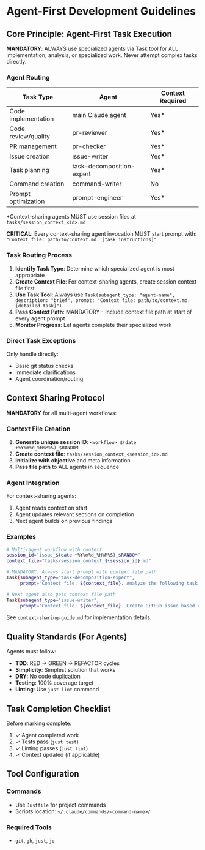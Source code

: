 # Agent-First Development Guidelines

## Core Principle: Agent-First Task Execution

**MANDATORY**: ALWAYS use specialized agents via Task tool for ALL implementation, analysis, or specialized work. Never attempt complex tasks directly.

### Agent Routing

| Task Type | Agent | Context Required |
|-----------|-------|------------------|
| Code implementation | main Claude agent | Yes* |
| Code review/quality | pr-reviewer | Yes* |
| PR management | pr-checker | Yes* |
| Issue creation | issue-writer | Yes* |
| Task planning | task-decomposition-expert | Yes* |
| Command creation | command-writer | No |
| Prompt optimization | prompt-engineer | Yes* |

*Context-sharing agents MUST use session files at `tasks/session_context_<id>.md`

**CRITICAL**: Every context-sharing agent invocation MUST start prompt with: `"Context file: path/to/context.md. [task instructions]"`

### Task Routing Process
1. **Identify Task Type**: Determine which specialized agent is most appropriate
2. **Create Context File**: For context-sharing agents, create session context file first
3. **Use Task Tool**: Always use `Task(subagent_type: "agent-name", description: "brief", prompt: "Context file: path/to/context.md. [detailed task]")`
4. **Pass Context Path**: MANDATORY - Include context file path at start of every agent prompt
5. **Monitor Progress**: Let agents complete their specialized work

### Direct Task Exceptions
Only handle directly:
- Basic git status checks
- Immediate clarifications
- Agent coordination/routing

## Context Sharing Protocol

**MANDATORY** for all multi-agent workflows:

### Context File Creation
1. **Generate unique session ID**: `<workflow>_$(date +%Y%m%d_%H%M%S)_$RANDOM`
2. **Create context file**: `tasks/session_context_<session_id>.md`
3. **Initialize with objective** and meta information
4. **Pass file path** to ALL agents in sequence

### Agent Integration
For context-sharing agents:
1. Agent reads context on start
2. Agent updates relevant sections on completion
3. Next agent builds on previous findings

### Examples
```bash
# Multi-agent workflow with context
session_id="issue_$(date +%Y%m%d_%H%M%S)_$RANDOM"
context_file="tasks/session_context_${session_id}.md"

# MANDATORY: Always start prompt with context file path
Task(subagent_type="task-decomposition-expert", 
     prompt="Context file: ${context_file}. Analyze the following task for complexity and break it down into actionable components.")

# Next agent also gets context file path
Task(subagent_type="issue-writer", 
     prompt="Context file: ${context_file}. Create GitHub issue based on task analysis from previous agent.")
```

See `context-sharing-guide.md` for implementation details.

## Quality Standards (For Agents)

Agents must follow:
- **TDD**: RED → GREEN → REFACTOR cycles
- **Simplicity**: Simplest solution that works
- **DRY**: No code duplication
- **Testing**: 100% coverage target
- **Linting**: Use `just lint` command

## Task Completion Checklist

Before marking complete:
1. ✓ Agent completed work
2. ✓ Tests pass (`just test`)
3. ✓ Linting passes (`just lint`)
4. ✓ Context updated (if applicable)

## Tool Configuration

### Commands
- Use `Justfile` for project commands
- Scripts location: `~/.claude/commands/<command-name>/`

### Required Tools
- `git`, `gh`, `just`, `jq`